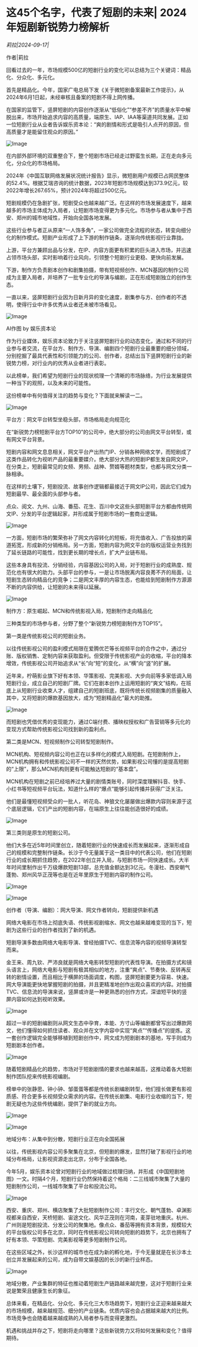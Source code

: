 # 这45个名字，代表了短剧的未来| 2024年短剧新锐势力榜解析

*莉拉|2024-09-17|*

作者|莉拉

回看过去的一年，市场规模500亿的短剧行业的变化可以总结为三个关键词：精品化、分众化、多元化。

首先是精品化。今年，国家广电总局下发《关于微短剧备案最新工作提示》，从2024年6月1日起，未经审核且备案的短剧不得上网传播。

在国家的监管下，竖屏短剧的内容创作逐渐从“低俗化”“参差不齐”的质量水平中解脱出来，市场开始追求内容的高质量，端原生、IAP、IAA等渠道共同发展。正如一位短剧行业从业者告诉娱乐资本论：“爽的剧情和形式是吸引人点开的原因，但高质量才是能留住观众的原因。”

![Image](https://mp.toutiao.com/mp/agw/article_material/open_image/get?code=ZTg3MGRjMWI3M2M3ZmNiNzdmNjIzMGYwNmRjMWQ3OGMsMTcyNjU4NDQ3NDA4OA==)

在内部外部环境的双重整合下，整个短剧市场已经走过野蛮生长期，正在走向多元化，分众化的市场格局。

2024年《中国互联网络发展状况统计报告》显示，微短剧用户规模已占网民整体的52.4%。根据艾瑞咨询的统计数据，2023年短剧市场规模达到373.9亿元，较2022年增长267.65%，预计2024年将超过500亿元。

短剧规模仍在急剧扩张，短剧受众也越来越广泛。在这样的市场发展速度下，越来越多的市场主体成为入局者，让短剧市场变得更为多元化。市场参与者从集中于西安、郑州的城市地域性，开始向全国各地发展。

这些行业参与者正从原来“一人饰多角”，一家公司做完全流程的状态，转变向细分化的制作模式。短剧产业形成了上下游的制作链条，逐渐向传统影视行业靠拢。

上游，平台方兼顾出品与分发，在IP、内容方面更有积累的巨头进入市场，并迅速占领市场头部，实时影响着行业风向，引领整个短剧行业更稳、更快向前发展。

下游，制作方负责剧本创作和剧集拍摄，带有短视频创作、MCN基因的制作公司成为主要入局者，并培养了一批专业化的导演与编剧，正在形成短剧独立的创作生态。

一直以来，竖屏短剧行业因为日新月异的变化速度，剧集参与方、创作者的不透明，使得行业中许多优秀从业者还未被市场看见。

![Image](https://mp.toutiao.com/mp/agw/article_material/open_image/get?code=YjI1NTkxYTQ5MzI4ZWQwM2E5NjUwYjBkMjEzYzI5YjAsMTcyNjU4NDQ3NDA4OA==)

AI作图 by 娱乐资本论

作为行业媒体，娱乐资本论致力于关注竖屏短剧行业的动态变化，通过和不同的行业参与者交流，在平台方、制作方、导演、编剧四个短剧行业最重要的细分领域，分别挖掘了最具代表性和引领能力的公司、创作者，总结出当下竖屏短剧行业的新锐势力榜，对行业内的优秀从业者进行表彰。

以此榜单，我们希望为短剧行业的现状梳理一个清晰的市场脉络，为行业发展提供一种当下的观照，以及未来的可能性。

这份榜单中有何值得关注的趋势与变化？下面就来解读一二。

![Image](https://mp.toutiao.com/mp/agw/article_material/open_image/get?code=MmE1YTM0MTVmYzNjMDAxMDY2ZWM2Njk0NDJjNmQzMjQsMTcyNjU4NDQ3NDA4OQ==)

平台方：网文平台转型坐稳头部，市场格局走向规范化

在“新锐势力榜短剧平台方TOP10”的公司中，绝大部分的公司由网文平台转型，或有网文平台背景。

短剧内容和网文息息相关，网文平台产出热门IP、分销各种网络文学，而短剧成了这类作品转化为视听产品的最重要媒介。绝大部分大热的短剧IP都生发自网文IP，在分类上，短剧最常见的女频、男频、战神、赘婿等题材类型，也都与网文分类一脉相承。

在这样的土壤下，短剧投流、故事创作逻辑都最接近于网文IP公司，因此它们成为短剧最早、最全面的头部参与者。

点众、阅文、九州、山海、番茄、花生、百川中文这些头部短剧平台方都由传统网文IP、分发的平台逻辑起家，并形成属于短剧市场的一套商业逻辑。

![Image](https://mp.toutiao.com/mp/agw/article_material/open_image/get?code=ODEyYmY3MzkwZmUwOGFiMzYzZDU3ZDM2ZTM4YTFjYzIsMTcyNjU4NDQ3NDA4OQ==)

一方面，短剧市场的繁荣弥补了网文内容转化的短板，将充值收入、广告投放的渠道拓宽，形成新的分销格局。另一方面，短剧内容为网文平台的版权运营业务找到了延长链路的可能性，找到更长期的增长点，扩大产业链布局。

这些本身具有投流、分销经验，内容基因公司的入局，对于短剧行业的成熟度、规范化也有很大的助力。头部平台的参与，一是让市场脱离内容良莠不齐的局面，让短剧生态转向精品化的竞争；二是网文丰厚的内容生态，也能给到短剧制作方源源不断的内容供给，让短剧的未来得以延展。

![Image](https://mp.toutiao.com/mp/agw/article_material/open_image/get?code=ZjRlOTQzZWUwOTc1MWEzZTdhYjFiOGRiNTJiZjNlMjcsMTcyNjU4NDQ3NDA4OQ==)

制作方：原生崛起、MCN和传统影视入局，短剧制作走向精品化

三种类型的市场参与者，分野了整个“新锐势力榜短剧制作方TOP15”。

第一类是传统影视公司的短剧业务。

以往传统影视公司的盈利模式局限在爱腾优芒等长视频平台的合作之中，通过分账、版权销售、定制内容来获取盈利。但受限于传统影视产业的收缩，平台的降本增效，传统影视公司开始追求从“长”向“短”的变化，从“横”向“竖”的扩展。

近年来，柠萌影业旗下好有本领、华策影视、完美影视、大步向前等多家低调入局短剧行业，成立自己的短剧厂牌。它们在剧本创作上运用短剧的“爽文”结构，在班底上从短剧行业收束人才，组建自己的短剧班底，既将传统长视频剧集的质量融入其中，又将短剧的爆款基因放大，成为“短剧精品化”最大的助推。

![Image](https://mp.toutiao.com/mp/agw/article_material/open_image/get?code=ZDIzOGFkNjBlZTQ4ZjVkNmE3YTVkZTYzN2NjYzZhZGYsMTcyNjU4NDQ3NDA4OQ==)

而短剧也凭借优秀的变现能力，通过C端付费、播映权授权和广告营销等多元化的变现方式帮助传统影视公司找到新的盈利点。

第二类是MCN、短视频制作公司转型短剧制作。

MCN机构、短视频内容公司也正在以多样化的模式入局短剧。在短剧制作上，MCN机构拥有和传统影视公司不一样的天然优势，如果影视公司懂的是提高短剧的“上限”，那么MCN机构则更有可能触达短剧的“基本盘”。

MCN机构在短剧之前已经培养过大量的剧情类账号，同时深度理解抖音、快手、小红书等短视频平台玩法，知道什么样的“爆点”能够引起传播并获得广泛关注。

他们是最懂短视频受众的一批人，听花岛、神狼文化屡屡做出爆款内容则来源于这个底层逻辑，它们产出的短剧内容，在端原生上往往能创造很好的成绩。

![Image](https://mp.toutiao.com/mp/agw/article_material/open_image/get?code=OWUwMWUzZTU2MzFlZDQyM2VlMGVjYmRiMjk0MzQxYTcsMTcyNjU4NDQ3NDA4OQ==)

第三类则是原生的短剧公司。

他们大多在近5年时间里创立，随着短剧行业的快速成长而发展起来，逐渐形成自己的规模和完整制作链条。长沙于今无量属于这一类目中的代表公司，他们在短剧行业的成长期抓住趋势，在2022年创立并入局，与短剧市场一同快速成长。大半年时间里制作出千万级爆款短剧13部，总充值金额达到3亿元。冬漫社、西安朝气蓬勃、郑州风华正茂等也是在近年里原生于短剧内容的制作公司。

![Image](https://mp.toutiao.com/mp/agw/article_material/open_image/get?code=MjFjMjIxMmIxMGFmZDczMjc4YjQ2YzMzNGFmOWI5OWUsMTcyNjU4NDQ3NDA4OQ==)

![Image](https://mp.toutiao.com/mp/agw/article_material/open_image/get?code=Zjc3MDcxMzA2MDQ0MTQzOWQ2OTNiMDc4MTJmOWQyOGUsMTcyNjU4NDQ3NDA4OQ==)

创作者（导演、编剧）：网大导演、网文作者转向，短剧提供新机遇

网络大电影在市场上彻底失语、传统影视剧缩水、网文也越来越难变现的当下，短剧为这些行业的创作者找到了新的机遇。

短剧导演多数由网络大电影导演、曾经拍摄TVC、信息流等内容的视频导演转型而来。

金王来、周九钦、严沛良就是网络大电影转型短剧的代表性导演。在拍摄方式和镜头语言上，网络大电影与短剧有极其相似的地方，注重“爽点”、节奏快、反转再反转的剧情设置，而且相比于横屏的场面调度，构图，竖屏短剧要更为容易、快速。网大导演能更快地掌握短剧的拍摄，并且更精准地创作出观众喜欢的内容。对拍摄TVC、信息流的导演来说，竖屏或许是一种更熟悉的创作方式，深谙短平快的竖屏内容如何达到视听效果。

![Image](https://mp.toutiao.com/mp/agw/article_material/open_image/get?code=Y2M0Y2VjMjI0MjQ3MjdhNmM1OTM2ZmE0NzE5MmIzMWQsMTcyNjU4NDQ3NDA4OQ==)

超过一半的短剧编剧则从网文生态中孕育，本能、方寸山等编剧都曾写出过爆款网文，他们懂得如何抓住读者、观众并在文字内容中实现“爽点”“传播点”的提炼。这一套创作逻辑完全能够移植到短剧创作中，网文成为短剧剧本的基地，写手则成为短剧剧本创作者。

![Image](https://mp.toutiao.com/mp/agw/article_material/open_image/get?code=MjcwYThmZGEzYTc0NzVhMjMxN2M4ZGYwZWJiNjVjN2YsMTcyNjU4NDQ3NDA4OQ==)

随着短剧精品化的趋势，市场对于短剧剧情的要求也越来越高，这推动着各大短剧制作团队挖来传统影视编剧。

榜单中的张静思、钟小钟、邹蛋蛋等都是传统长剧编剧转型，他们擅长做更有影视质感、符合更多长视频受众需求的内容。在传统长剧集、电影行业收缩的当下，短剧无疑也为这些传统编剧，提供了新的就业方向。

![Image](https://mp.toutiao.com/mp/agw/article_material/open_image/get?code=ZGEzM2NhZWIyODVkNmI4MmE2MTMxMzIwNTA4MDlmYTUsMTcyNjU4NDQ3NDA4OQ==)

![Image](https://mp.toutiao.com/mp/agw/article_material/open_image/get?code=ZWFmNzMwMTFiZTc1NGNjYzgwODEwOTNjZTdlMTA1YmUsMTcyNjU4NDQ3NDA4OQ==)

地域分布：从集中到分散，短剧行业正在向全国拓展

以往，传统影视内容公司多聚集在北京，但短剧的爆发，显然打破了影视行业的地域分布格局，让影视资源走出北京，分布于全国各地。

今年5月，娱乐资本论曾对短剧行业的地域做过梳理归纳，并形成《中国短剧地图》一文。时隔4个月，短剧行业仍然保持着这个格局：二三线城市聚集了大量的短剧制作公司，一线城市聚集了平台和投流公司。

![Image](https://mp.toutiao.com/mp/agw/article_material/open_image/get?code=MzJhMWMwYWFjOGIxY2ZhNmQ1ZjI5NDk1NjhjZWVlYmEsMTcyNjU4NDQ3NDA4OQ==)

西安、重庆、郑州、横店聚集了大批短剧制作公司：丰行文化、朝气蓬勃、卓渊影视都来自西安，天桥短剧、宙途文化、风华正茂则在河南，麦芽驻地重庆。杭州、广州则是短剧投流、分发公司的聚集地。像点众、番茄等拥有资本背景，规模较大的平台版权公司多在北京，同时在传统影视公司转向短剧的趋势下，北京也拥有了好有本领、华策短剧、完美影视等更多短剧制作公司。

在这些区域之外，长沙这样的城市也在成为新的孵化地，于今无量就是在长沙本土创立并发展起来的公司，成为自带文娱基因的长沙的新行业样态。

![Image](https://mp.toutiao.com/mp/agw/article_material/open_image/get?code=ZTg1MDdjMDYwZjIxMzI0YTY1YWVkY2NkYzcwNzhkMDYsMTcyNjU4NDQ3NDA4OQ==)

地域分散，产业集群的特征也推动着短剧生产链路越来越完整，这对于短剧行业来说是繁荣且健康生长的象征。

总体来看，在精品化、分众化、多元化三大市场趋势下，短剧行业正迎来越来越大的市场规模，越来越规范、细分的产业链条。优质内容也会占据越来越大的比例。市场竞争也会随着越来越成熟的入局者参与而变得更激烈。

机遇和挑战并存之下，短剧将走向哪里？这些新锐势力又将如何发展和变化？值得期待。

